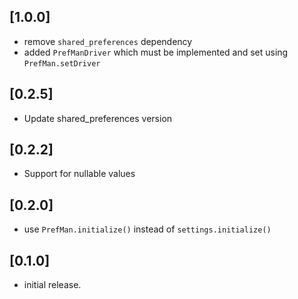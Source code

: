 ## [1.0.0]

* remove `shared_preferences` dependency
* added `PrefManDriver` which must be implemented and set using `PrefMan.setDriver`

## [0.2.5]

* Update shared_preferences version

## [0.2.2]

* Support for nullable values

## [0.2.0]

* use `PrefMan.initialize()` instead of `settings.initialize()`

## [0.1.0]

* initial release.
